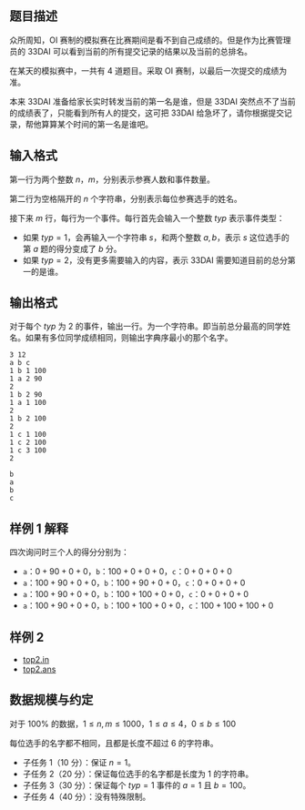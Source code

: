 ## 题目描述

众所周知，OI 赛制的模拟赛在比赛期间是看不到自己成绩的。但是作为比赛管理员的 33DAI 可以看到当前的所有提交记录的结果以及当前的总排名。

在某天的模拟赛中，一共有 $4$ 道题目。采取 OI 赛制，以最后一次提交的成绩为准。

本来 33DAI 准备给家长实时转发当前的第一名是谁，但是 33DAI 突然点不了当前的成绩表了，只能看到所有人的提交，这可把 33DAI 给急坏了，请你根据提交记录，帮他算算某个时间的第一名是谁吧。

## 输入格式

第一行为两个整数 $n$，$m$，分别表示参赛人数和事件数量。

第二行为空格隔开的 $n$ 个字符串，分别表示每位参赛选手的姓名。

接下来 $m$ 行，每行为一个事件。每行首先会输入一个整数 $typ$ 表示事件类型：

- 如果 $typ=1$，会再输入一个字符串 $s$，和两个整数 $a,b$，表示 $s$ 这位选手的第 $a$ 题的得分变成了 $b$ 分。
- 如果 $typ=2$，没有更多需要输入的内容，表示 33DAI 需要知道目前的总分第一的是谁。

## 输出格式

对于每个 $typ$ 为 $2$ 的事件，输出一行。为一个字符串。即当前总分最高的同学姓名。如果有多位同学成绩相同，则输出字典序最小的那个名字。

```input1
3 12
a b c
1 b 1 100
1 a 2 90
2
1 b 2 90
1 a 1 100
2
1 b 2 100
2
1 c 1 100
1 c 2 100
1 c 3 100
2
```

```output1
b
a
b
c
```

## 样例 1 解释

四次询问时三个人的得分分别为：

- `a`：$0+90+0+0$，`b`：$100+0+0+0$，`c`：$0+0+0+0$
- `a`：$100+90+0+0$，`b`：$100+90+0+0$，`c`：$0+0+0+0$
- `a`：$100+90+0+0$，`b`：$100+100+0+0$，`c`：$0+0+0+0$
- `a`：$100+90+0+0$，`b`：$100+100+0+0$，`c`：$100+100+100+0$


## 样例 2 

- [top2.in](file://top2.in)
- [top2.ans](file://top2.ans)

## 数据规模与约定

对于 $100\%$ 的数据，$1\le n,m\le 1000$，$1\le a\le 4$，$0\le b\le 100$

每位选手的名字都不相同，且都是长度不超过 $6$ 的字符串。

- 子任务 1（10 分）：保证 $n=1$。
- 子任务 2（20 分）：保证每位选手的名字都是长度为 $1$ 的字符串。
- 子任务 3（30 分）：保证每个 $typ=1$ 事件的 $a=1$ 且 $b=100$。
- 子任务 4（40 分）：没有特殊限制。